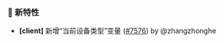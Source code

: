 ### 🎉 新特性

- **[client]** 新增“当前设备类型”变量 ([#7576](https://github.com/nocobase/nocobase/pull/7576)) by @zhangzhonghe

